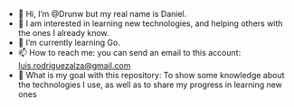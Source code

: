 - 👋 Hi, I’m @Drunw but my real name is Daniel.
- 👀 I am interested in learning new technologies, and helping others with the ones I already know.
- 🌱 I’m currently learning Go.
- 📫 How to reach me: you can send an email to this account: luis.rodriguezalza@gmail.com
- 🙌 What is my goal with this repository: To show some knowledge about the technologies I use, as well as to share my progress in learning new ones

<!---
Drunw/Drunw is a ✨ special ✨ repository because its `README.md` (this file) appears on your GitHub profile.
You can click the Preview link to take a look at your changes.
--->
